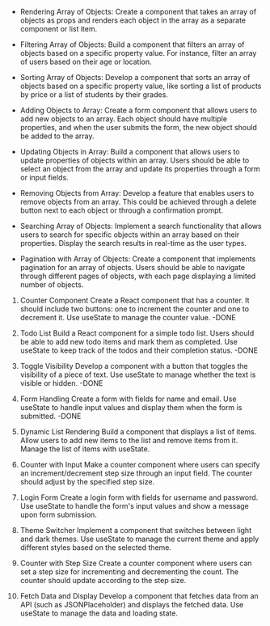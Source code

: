 - Rendering Array of Objects: Create a component that takes an array of objects as props and renders each object in the array as a separate component or list item.

- Filtering Array of Objects: Build a component that filters an array of objects based on a specific property value. For instance, filter an array of users based on their age or location.

- Sorting Array of Objects: Develop a component that sorts an array of objects based on a specific property value, like sorting a list of products by price or a list of students by their grades.

- Adding Objects to Array: Create a form component that allows users to add new objects to an array. Each object should have multiple properties, and when the user submits the form, the new object should be added to the array.

- Updating Objects in Array: Build a component that allows users to update properties of objects within an array. Users should be able to select an object from the array and update its properties through a form or input fields.

- Removing Objects from Array: Develop a feature that enables users to remove objects from an array. This could be achieved through a delete button next to each object or through a confirmation prompt.

- Searching Array of Objects: Implement a search functionality that allows users to search for specific objects within an array based on their properties. Display the search results in real-time as the user types.

- Pagination with Array of Objects: Create a component that implements pagination for an array of objects. Users should be able to navigate through different pages of objects, with each page displaying a limited number of objects.

1. Counter Component
   Create a React component that has a counter. It should include two buttons: one to increment the counter and one to decrement it. Use useState to manage the counter value. -DONE

2. Todo List
   Build a React component for a simple todo list. Users should be able to add new todo items and mark them as completed. Use useState to keep track of the todos and their completion status. -DONE

3. Toggle Visibility
   Develop a component with a button that toggles the visibility of a piece of text. Use useState to manage whether the text is visible or hidden. -DONE

4. Form Handling
   Create a form with fields for name and email. Use useState to handle input values and display them when the form is submitted. -DONE

5. Dynamic List Rendering
   Build a component that displays a list of items. Allow users to add new items to the list and remove items from it. Manage the list of items with useState.

6. Counter with Input
   Make a counter component where users can specify an increment/decrement step size through an input field. The counter should adjust by the specified step size.

7. Login Form
   Create a login form with fields for username and password. Use useState to handle the form's input values and show a message upon form submission.

8. Theme Switcher
   Implement a component that switches between light and dark themes. Use useState to manage the current theme and apply different styles based on the selected theme.

9. Counter with Step Size
   Create a counter component where users can set a step size for incrementing and decrementing the count. The counter should update according to the step size.

10. Fetch Data and Display
    Develop a component that fetches data from an API (such as JSONPlaceholder) and displays the fetched data. Use useState to manage the data and loading state.
